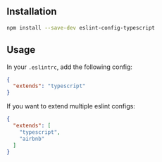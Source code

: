 ## Installation
```bash
npm install --save-dev eslint-config-typescript
```

## Usage
In your `.eslintrc`, add the following config:
```json
{
  "extends": "typescript"
}
```

If you want to extend multiple eslint configs:
```json
{
  "extends": [
    "typescript",
    "airbnb"
  ]
}
```
